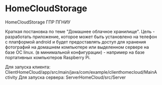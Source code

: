 # HomeCloudStorage
HomeCloudStorage ГПР ПГНИУ

Краткая постановка по теме "Домашнее облачное хранилище".
Цель - разработать приложение, которое может быть установлено на телефон с платформой android
и будет предоставлять доступ для хранения фотографий на домашнем компьютере или выделенном сервере на базе ОС linux. 
(в минимальной конфигурации) - например на базе портативных компьютеров Raspberry Pi.

Для запуска клиента: ClientHomeCloud/app/src/main/java/com/example/clienthomecloud/MainActivity
Для запуска сервера: ServerHomeCloud/src/Server
